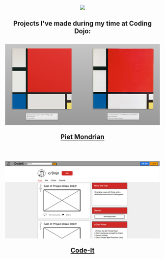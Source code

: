 <p align="center"><img src="https://user-images.githubusercontent.com/124269000/219454849-2169b5ad-8187-44af-90c7-e22081533895.svg" width="800" /></p>

<h2 align="center"> Projects I've made during my time at Coding Dojo:<h2>

<p align="center"><img src="./Projects/css-html/piet-mondrian/piet3.png" alt="piet3.png" width=700px></p>
<p align="center"><a href="https://github.com/EvanWiorek/Bootcamp-Projects/tree/main/Projects/css-html/piet-mondrian">Piet Mondrian</a></p>
&nbsp;
<p align="center"><img src="./Projects/html-css-js/code-it/CodeIt.PNG" alt="CodeIt" width=700px></p>
<p align="center"><a href="https://github.com/EvanWiorek/Bootcamp-Projects/tree/main/Projects/html-css-js/code-it">Code-It</a></p>

